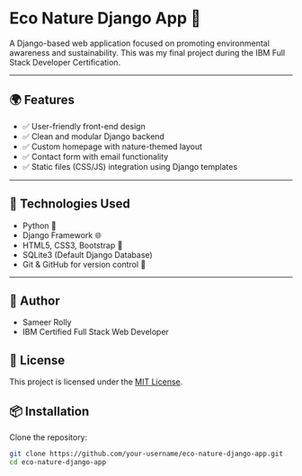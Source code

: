 # Eco Nature Django App 🌱

A Django-based web application focused on promoting environmental awareness and sustainability. This was my final project during the IBM Full Stack Developer Certification.

---

## 🌍 Features

- ✅ User-friendly front-end design
- ✅ Clean and modular Django backend
- ✅ Custom homepage with nature-themed layout
- ✅ Contact form with email functionality
- ✅ Static files (CSS/JS) integration using Django templates

---

## 🚀 Technologies Used

- Python 🐍
- Django Framework 🌐
- HTML5, CSS3, Bootstrap 🎨
- SQLite3 (Default Django Database)
- Git & GitHub for version control 🔧

---

## 👤 Author

- Sameer Rolly  
- IBM Certified Full Stack Web Developer  

## 📄 License

This project is licensed under the [MIT License](LICENSE).


## 📦 Installation

Clone the repository:

```bash
git clone https://github.com/your-username/eco-nature-django-app.git
cd eco-nature-django-app
